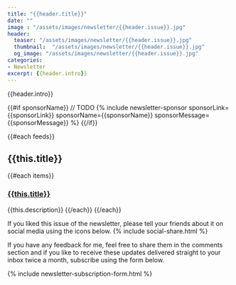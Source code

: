 ```yaml
---
title: "{{header.title}}"
date: ""
image : "/assets/images/newsletter/{{header.issue}}.jpg"
header:
  teaser: "/assets/images/newsletter/{{header.issue}}.jpg"
  thumbnail:  "/assets/images/newsletter/{{header.issue}}.jpg"
  og_image: "/assets/images/newsletter/{{header.issue}}.jpg"
categories:
- Newsletter
excerpt: {{header.intro}}
---
```


{{header.intro}}

{{#if sponsorName}}
// TODO
{% include newsletter-sponsor sponsorLink={{sponsorLink}} sponsorName={{sponsorName}} sponsorMessage={{sponsorMessage}}  %}
{{/if}}

{{#each feeds}}

## {{this.title}}

{{#each items}}

### [{{this.title}}]({{this.link}})

{{this.description}}
{{/each}}
{{/each}}

If you liked this issue of the newsletter, please tell your friends about it on social media using the icons below.
{% include social-share.html %}

If you have any feedback for me, feel free to share them in the comments section and if you like to receive these updates delivered straight to your inbox twice a month, subscribe using the form below.

{% include newsletter-subscription-form.html %}
